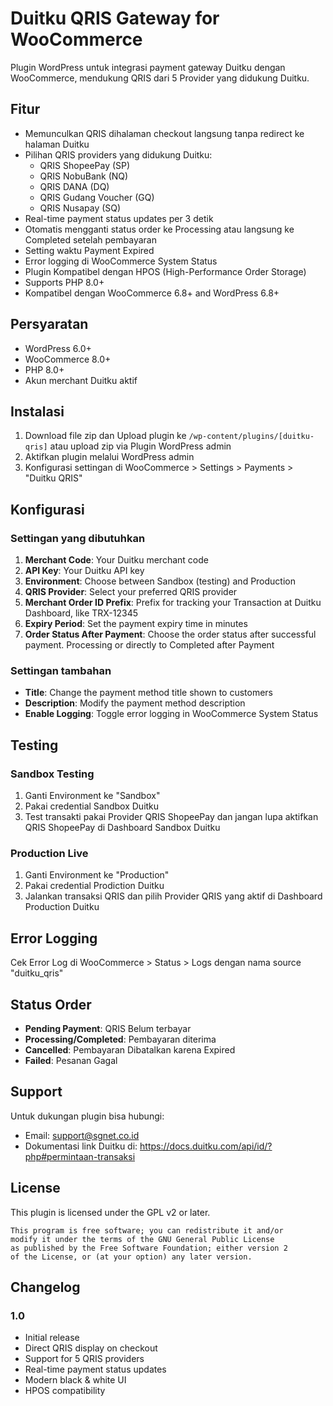 # Duitku QRIS Gateway for WooCommerce

Plugin WordPress untuk integrasi payment gateway Duitku dengan WooCommerce, mendukung QRIS dari 5 Provider yang didukung Duitku.

## Fitur

- Memunculkan QRIS dihalaman checkout langsung tanpa redirect ke halaman Duitku
- Pilihan QRIS providers yang didukung Duitku:
  - QRIS ShopeePay (SP)
  - QRIS NobuBank (NQ)
  - QRIS DANA (DQ)
  - QRIS Gudang Voucher (GQ)
  - QRIS Nusapay (SQ)
- Real-time payment status updates per 3 detik
- Otomatis mengganti status order ke Processing atau langsung ke Completed setelah pembayaran
- Setting waktu Payment Expired
- Error logging di WooCommerce System Status
- Plugin Kompatibel dengan HPOS (High-Performance Order Storage)
- Supports PHP 8.0+
- Kompatibel dengan WooCommerce 6.8+ and WordPress 6.8+

## Persyaratan

- WordPress 6.0+
- WooCommerce 8.0+
- PHP 8.0+
- Akun merchant Duitku aktif

## Instalasi

1. Download file zip dan Upload plugin ke `/wp-content/plugins/[duitku-qris]` atau upload zip via Plugin WordPress admin
2. Aktifkan plugin melalui WordPress admin
3. Konfigurasi settingan di WooCommerce > Settings > Payments > "Duitku QRIS"

## Konfigurasi

### Settingan yang dibutuhkan

1. **Merchant Code**: Your Duitku merchant code
2. **API Key**: Your Duitku API key
3. **Environment**: Choose between Sandbox (testing) and Production
4. **QRIS Provider**: Select your preferred QRIS provider
5. **Merchant Order ID Prefix**: Prefix for tracking your Transaction at Duitku Dashboard, like TRX-12345
6. **Expiry Period**: Set the payment expiry time in minutes
7. **Order Status After Payment**: Choose the order status after successful payment. Processing or directly to Completed after Payment

### Settingan tambahan

- **Title**: Change the payment method title shown to customers
- **Description**: Modify the payment method description
- **Enable Logging**: Toggle error logging in WooCommerce System Status

## Testing

### Sandbox Testing
1. Ganti Environment ke "Sandbox"
2. Pakai credential Sandbox Duitku
3. Test transakti pakai Provider QRIS ShopeePay dan jangan lupa aktifkan QRIS ShopeePay di Dashboard Sandbox Duitku

### Production Live
1. Ganti Environment ke "Production"
2. Pakai credential Prodiction Duitku
3. Jalankan transaksi QRIS dan pilih Provider QRIS yang aktif di Dashboard Production Duitku

## Error Logging

Cek Error Log di WooCommerce > Status > Logs dengan nama source "duitku_qris"

## Status Order

- **Pending Payment**: QRIS Belum terbayar
- **Processing/Completed**: Pembayaran diterima
- **Cancelled**: Pembayaran Dibatalkan karena Expired
- **Failed**: Pesanan Gagal

## Support

Untuk dukungan plugin bisa hubungi:
- Email: support@sgnet.co.id
- Dokumentasi link Duitku di: https://docs.duitku.com/api/id/?php#permintaan-transaksi

## License

This plugin is licensed under the GPL v2 or later.

```
This program is free software; you can redistribute it and/or
modify it under the terms of the GNU General Public License
as published by the Free Software Foundation; either version 2
of the License, or (at your option) any later version.
```

## Changelog

### 1.0
- Initial release
- Direct QRIS display on checkout
- Support for 5 QRIS providers
- Real-time payment status updates
- Modern black & white UI
- HPOS compatibility